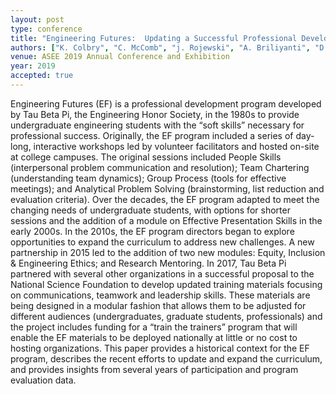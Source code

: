 ```yaml
---
layout: post
type: conference
title: "Engineering Futures:  Updating a Successful Professional Development Program  to Address New Challenges"
authors: ["K. Colbry", "C. McComb", "j. Rojewski", "A. Briliyanti", "D. Colbry"]
venue: ASEE 2019 Annual Conference and Exhibition
year: 2019
accepted: true
---
```

Engineering Futures (EF) is a professional development program developed by Tau Beta Pi, the Engineering Honor Society, in the 1980s to provide undergraduate engineering students with the “soft skills” necessary for professional success. Originally, the EF program included a series of day-long, interactive workshops led by volunteer facilitators and hosted on-site at college campuses. The original sessions included People Skills (interpersonal problem communication and resolution); Team Chartering (understanding team dynamics); Group Process (tools for effective meetings); and Analytical Problem Solving (brainstorming, list reduction and evaluation criteria). Over the decades, the EF program adapted to meet the changing needs of undergraduate students, with options for shorter sessions and the addition of a module on Effective Presentation Skills in the early 2000s. In the 2010s, the EF program directors began to explore opportunities to expand the curriculum to address new challenges. A new partnership in 2015 led to the addition of two new modules: Equity, Inclusion & Engineering Ethics; and Research Mentoring. In 2017, Tau Beta Pi partnered with several other organizations in a successful proposal to the National Science Foundation to develop updated training materials focusing on communications, teamwork and leadership skills. These materials are being designed in a modular fashion that allows them to be adjusted for different audiences (undergraduates, graduate students, professionals) and the project includes funding for a “train the trainers” program that will enable the EF materials to be deployed nationally at little or no cost to hosting organizations. This paper provides a historical context for the EF program, describes the recent efforts to update and expand the curriculum, and provides insights from several years of participation and program evaluation data.
